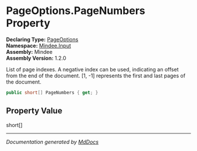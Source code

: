 ﻿<!--  
  <auto-generated>   
    The contents of this file were generated by a tool.  
    Changes to this file may be list if the file is regenerated  
  </auto-generated>   
-->

# PageOptions.PageNumbers Property

**Declaring Type:** [PageOptions](../index.md)  
**Namespace:** [Mindee.Input](../../index.md)  
**Assembly:** Mindee  
**Assembly Version:** 1.2.0

List of page indexes. A negative index can be used, indicating an offset from the end of the document. \[1, \-1\] represents the first and last pages of the document.

```csharp
public short[] PageNumbers { get; }
```

## Property Value

short\[\]

___

*Documentation generated by [MdDocs](https://github.com/ap0llo/mddocs)*
